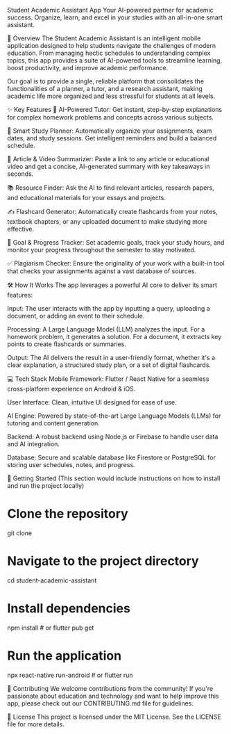 Student Academic Assistant App
Your AI-powered partner for academic success. Organize, learn, and excel in your studies with an all-in-one smart assistant.

📖 Overview
The Student Academic Assistant is an intelligent mobile application designed to help students navigate the challenges of modern education. From managing hectic schedules to understanding complex topics, this app provides a suite of AI-powered tools to streamline learning, boost productivity, and improve academic performance.

Our goal is to provide a single, reliable platform that consolidates the functionalities of a planner, a tutor, and a research assistant, making academic life more organized and less stressful for students at all levels.

✨ Key Features
🧠 AI-Powered Tutor: Get instant, step-by-step explanations for complex homework problems and concepts across various subjects.

📅 Smart Study Planner: Automatically organize your assignments, exam dates, and study sessions. Get intelligent reminders and build a balanced schedule.

📄 Article & Video Summarizer: Paste a link to any article or educational video and get a concise, AI-generated summary with key takeaways in seconds.

📚 Resource Finder: Ask the AI to find relevant articles, research papers, and educational materials for your essays and projects.

✍️ Flashcard Generator: Automatically create flashcards from your notes, textbook chapters, or any uploaded document to make studying more effective.

🎯 Goal & Progress Tracker: Set academic goals, track your study hours, and monitor your progress throughout the semester to stay motivated.

✅ Plagiarism Checker: Ensure the originality of your work with a built-in tool that checks your assignments against a vast database of sources.

🛠️ How It Works
The app leverages a powerful AI core to deliver its smart features:

Input: The user interacts with the app by inputting a query, uploading a document, or adding an event to their schedule.

Processing: A Large Language Model (LLM) analyzes the input. For a homework problem, it generates a solution. For a document, it extracts key points to create flashcards or summaries.

Output: The AI delivers the result in a user-friendly format, whether it's a clear explanation, a structured study plan, or a set of digital flashcards.

💻 Tech Stack
Mobile Framework: Flutter / React Native for a seamless cross-platform experience on Android & iOS.

User Interface: Clean, intuitive UI designed for ease of use.

AI Engine: Powered by state-of-the-art Large Language Models (LLMs) for tutoring and content generation.

Backend: A robust backend using Node.js or Firebase to handle user data and AI integration.

Database: Secure and scalable database like Firestore or PostgreSQL for storing user schedules, notes, and progress.

🚀 Getting Started
(This section would include instructions on how to install and run the project locally)

# Clone the repository
git clone 

# Navigate to the project directory
cd student-academic-assistant

# Install dependencies
npm install # or flutter pub get

# Run the application
npx react-native run-android # or flutter run

🤝 Contributing
We welcome contributions from the community! If you're passionate about education and technology and want to help improve this app, please check out our CONTRIBUTING.md file for guidelines.

📄 License
This project is licensed under the MIT License. See the LICENSE file for more details.
